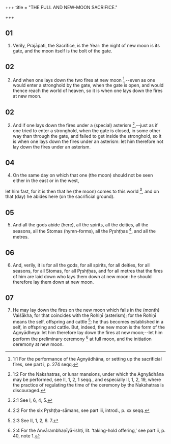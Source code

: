 +++
title = "THE FULL AND NEW-MOON SACRIFICE."

+++


## 01
1. Verily, Prajāpati, the Sacrifice, is the Year: the night of new moon is its gate, and the moon itself is the bolt of the gate.

## 02
2. And when one lays down the two fires at new moon [^fn_69],--even as one would enter a stronghold by the gate, when the gate is open, and would thence reach the world of heaven, so it is when one lays down the fires at new moon.

[^fn_69]: 1:1 For the performance of the Agnyādhāna, or setting up the sacrificial fires, see part i, p. 274 seqq.

## 02
2. And if one lays down the fires under a (special) asterism [^fn_70],--just as if one tried to enter a stronghold, when the gate is closed, in some other way than through the gate, and failed to get inside the stronghold, so it is when one lays down the fires under an asterism: let him therefore not lay down the fires under an asterism.

[^fn_70]: 1:2 For the Nakshatras, or lunar mansions, under which the Agnyādhāna may be performed, see II, 1, 2, 1 seqq., and especially II, 1, 2, 19, where the practice of regulating the time of the ceremony by the Nakshatras is discouraged.

## 04
4. On the same day on which that one (the moon) should not be seen either in the east or in the west,

let him fast, for it is then that he (the moon) comes to this world [^fn_71], and on that (day) he abides here (on the sacrificial ground).

[^fn_71]: 2:1 See I, 6, 4, 5.

## 05
5. And all the gods abide (here), all the spirits, all the deities, all the seasons, all the Stomas (hymn-forms), all the Pr̥shṭḥas [^fn_72], and all the metres.

[^fn_72]: 2:2 For the six Pr̥shṭḥa-sāmans, see part iii, introd., p. xx seqq.

## 06
6. And, verily, it is for all the gods, for all spirits, for all deities, for all seasons, for all Stomas, for all Pr̥shṭḥas, and for all metres that the fires of him are laid down who lays them down at new moon: he should therefore lay them down at new moon.

## 07
7. He may lay down the fires on the new moon which falls in the (month) Vaiśākha, for that coincides with the Rohiṇī (asterism); for the Rohiṇī means the self, offspring and cattle [^fn_73]: he thus becomes established in a self, in offspring and cattle. But, indeed, the new moon is the form of the Agnyādheya: let him therefore lay down the fires at new moon;--let him perform the preliminary ceremony [^fn_74] at full moon, and the initiation ceremony at new moon.

[^fn_73]: 2:3 See II, 1, 2, 6. 7.

[^fn_74]: 2:4 For the Anvārambhaṇīyā-ishṭi, lit. 'taking-hold offering,' see part ii, p. 40, note 1.

